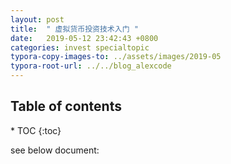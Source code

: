 ```yaml
---
layout: post
title:  " 虚拟货币投资技术入门 "
date:   2019-05-12 23:42:43 +0800
categories: invest specialtopic
typora-copy-images-to: ../assets/images/2019-05
typora-root-url: ../../blog_alexcode
---
```

<h2>Table of contents</h2>
* TOC
{:toc}


see below document:



<script src="https://gist.github.com/alexwanng/ce99f12571948425eceb86b362bc5aa6.js"></script>

<script src="https://gist.github.com/alexwanng/e498dc79b4c09133de7f6ebabf96f179.js"></script>

